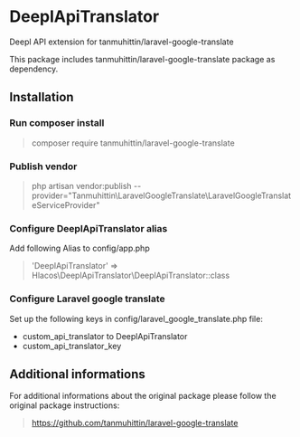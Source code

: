 # DeeplApiTranslator

Deepl API extension for tanmuhittin/laravel-google-translate

This package includes tanmuhittin/laravel-google-translate package as dependency.

## Installation

### Run composer install

> composer require tanmuhittin/laravel-google-translate

### Publish vendor

> php artisan vendor:publish --provider="Tanmuhittin\LaravelGoogleTranslate\LaravelGoogleTranslateServiceProvider"

### Configure DeeplApiTranslator alias

Add following Alias to config/app.php

> 'DeeplApiTranslator' => Hlacos\DeeplApiTranslator\DeeplApiTranslator::class

### Configure Laravel google translate

Set up the following keys in config/laravel_google_translate.php file:
* custom_api_translator to DeeplApiTranslator
* custom_api_translator_key

## Additional informations

For additional informations about the original package please follow the original package instructions:
> https://github.com/tanmuhittin/laravel-google-translate
